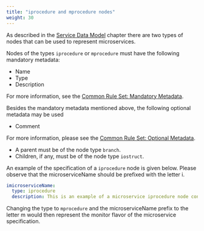```yaml
---
title: "iprocedure and mprocedure nodes"
weight: 30
---
```


As described in the [Service Data Model](https://covesa.github.io/hierarchical_information_model/service_data_rule_set/basics#node-types-iprocedure-and-mprocedure) chapter
there are two types of nodes that can be used to represent microservices.

Nodes of the types `iprocedure` or `mprocedure` must have the following mandatory metadata:
- Name
- Type
- Description

For more information, see the [Common Rule Set: Mandatory Metadata](/hierarchical_information_model/common_rule_set/basics#mandatory-metadata).

Besides the mandatory metadata mentioned above, the following optional metadata may be used
- Comment

For more information, please see the [Common Rule Set: Optional Metadata](/hierarchical_information_model/common_rule_set/basics#optional-metadata).

- A parent must be of the node type `branch`.
- Children, if any, must be of the node type `iostruct`.

An example of the specification of a `iprocedure` node is given below. Please observe that the microserviceName should be prefixed with the letter i.
```YAML
imicroserviceName:
  type: iprocedure
  description: This is an example of a microservice iprocedure node containing its mandatory metadata.
```
Changing the type to `mprocedure` and the microserviceName prefix to the letter m would then represent the monitor flavor of the microservice specification.
